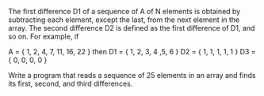 The first difference D1 of a sequence of A of N elements is obtained by subtracting each element, except the last, from the next element in the array. The second difference D2 is defined as the first difference of D1, and so on. For example, if

A = { 1, 2, 4, 7, 11, 16, 22 } then
D1 = { 1, 2, 3, 4 ,5, 6 }
D2 = { 1, 1, 1, 1, 1 }
D3 = { 0, 0, 0, 0 }


Write a program that reads a sequence of 25 elements in an array and finds its first, second, and third differences.
